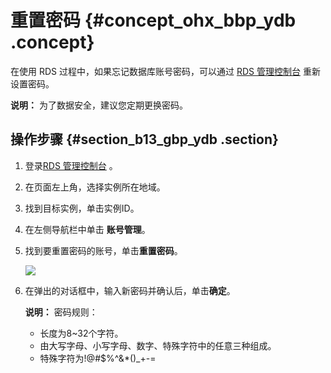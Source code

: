 # 重置密码 {#concept_ohx_bbp_ydb .concept}

在使用 RDS 过程中，如果忘记数据库账号密码，可以通过 [RDS 管理控制台](https://rds.console.aliyun.com/) 重新设置密码。

**说明：** 为了数据安全，建议您定期更换密码。

## 操作步骤 {#section_b13_gbp_ydb .section}

1.  登录[RDS 管理控制台](https://rds.console.aliyun.com/) 。
2.  在页面左上角，选择实例所在地域。
3.  找到目标实例，单击实例ID。
4.  在左侧导航栏中单击 **账号管理**。
5.  找到要重置密码的账号，单击**重置密码**。

    ![](http://static-aliyun-doc.oss-cn-hangzhou.aliyuncs.com/assets/img/7928/15434849534157_zh-CN.png)

6.  在弹出的对话框中，输入新密码并确认后，单击**确定**。

    **说明：** 密码规则：

    -   长度为8~32个字符。
    -   由大写字母、小写字母、数字、特殊字符中的任意三种组成。
    -   特殊字符为!@\#$%^&\*\(\)\_+-=

